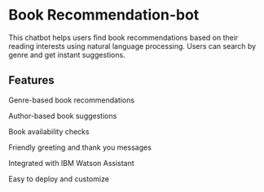 # Book Recommendation-bot

This chatbot helps users find book recommendations based on their reading interests using natural language processing. Users can search by genre and get instant suggestions.






## Features
Genre-based book recommendations

Author-based book suggestions

Book availability checks

Friendly greeting and thank you messages

Integrated with IBM Watson Assistant

Easy to deploy and customize



